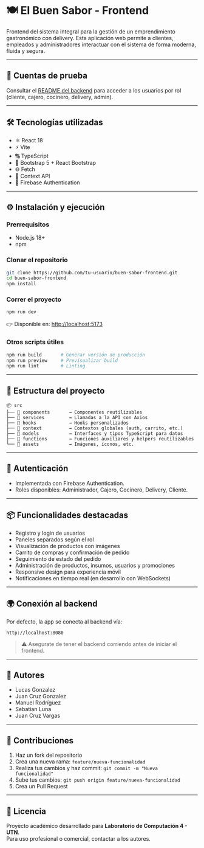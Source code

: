 # 🍽️ El Buen Sabor - Frontend

Frontend del sistema integral para la gestión de un emprendimiento gastronómico con delivery. Esta aplicación web permite a clientes, empleados y administradores interactuar con el sistema de forma moderna, fluida y segura.

---

## 🧪 Cuentas de prueba

Consultar el [README del backend](https://github.com/tu-usuario/buen-sabor-backend) para acceder a los usuarios por rol (cliente, cajero, cocinero, delivery, admin).

---

## 🛠️ Tecnologías utilizadas

- ⚛️ React 18
- ⚡ Vite
- 🔠 TypeScript
- 💅 Bootstrap 5 + React Bootstrap
- 🌐 Fetch
- 🔄 Context API
- 🔐 Firebase Authentication

---

## ⚙️ Instalación y ejecución

### Prerrequisitos

- Node.js 18+
- npm

### Clonar el repositorio

```bash
git clone https://github.com/tu-usuario/buen-sabor-frontend.git
cd buen-sabor-frontend
npm install
```

### Correr el proyecto

```bash
npm run dev
```

👉 Disponible en: [http://localhost:5173](http://localhost:5173)

### Otros scripts útiles

```bash
npm run build       # Generar versión de producción
npm run preview     # Previsualizar build
npm run lint        # Linting
```

---

## 🧩 Estructura del proyecto

```
📦 src
├── 📁 components       → Componentes reutilizables
├── 📁 services         → Llamadas a la API con Axios
├── 📁 hooks            → Hooks personalizados
├── 📁 context          → Contextos globales (auth, carrito, etc.)
├── 📁 models           → Interfaces y tipos TypeScript para datos
├── 📁 functions        → Funciones auxiliares y helpers reutilizables
└── 📁 assets           → Imágenes, íconos, etc.
```

---

## 🔐 Autenticación

- Implementada con Firebase Authentication.
- Roles disponibles: Administrador, Cajero, Cocinero, Delivery, Cliente.

---

## 📦 Funcionalidades destacadas

- Registro y login de usuarios
- Paneles separados según el rol
- Visualización de productos con imágenes
- Carrito de compras y confirmación de pedido
- Seguimiento de estado del pedido
- Administración de productos, insumos, usuarios y promociones
- Responsive design para experiencia móvil
- Notificaciones en tiempo real (en desarrollo con WebSockets)

---

## 🌍 Conexión al backend

Por defecto, la app se conecta al backend vía:

```
http://localhost:8080
```

> ⚠️ Asegurate de tener el backend corriendo antes de iniciar el frontend.

---

## 👥 Autores

- Lucas Gonzalez  
- Juan Cruz Gonzalez  
- Manuel Rodríguez  
- Sebatian Luna  
- Juan Cruz Vargas

---

## 🤝 Contribuciones

1. Haz un fork del repositorio
2. Crea una nueva rama: `feature/nueva-funcionalidad`
3. Realiza tus cambios y haz commit: `git commit -m "Nueva funcionalidad"`
4. Sube tus cambios: `git push origin feature/nueva-funcionalidad`
5. Crea un Pull Request

---

## 📝 Licencia

Proyecto académico desarrollado para **Laboratorio de Computación 4 - UTN**.  
Para uso profesional o comercial, contactar a los autores.
